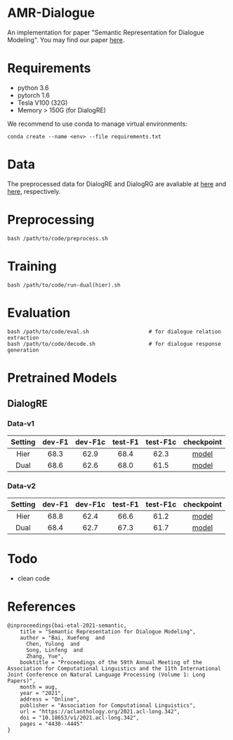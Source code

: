 # AMR-Dialogue
An implementation for paper "Semantic Representation for Dialogue Modeling".
You may find our paper [here](https://arxiv.org/pdf/2105.10188).

# Requirements
+ python 3.6
+ pytorch 1.6
+ Tesla V100 (32G)
+ Memory > 150G (for DialogRE)

We recommend to use conda to manage virtual environments:
```
conda create --name <env> --file requirements.txt
```
# Data 
The preprocessed data for DialogRE and DialogRG are avaliable at [here](https://drive.google.com/drive/folders/1UEzGAmV5b7POtlH8sH-rDA0GfXlwteDE?usp=sharing) and [here](https://drive.google.com/file/d/1BciSzIKqezfcxgI3CBWk4Qg_FPCheFpz/view?usp=sharing), respectively.

# Preprocessing
```
bash /path/to/code/preprocess.sh
```

# Training
```
bash /path/to/code/run-dual(hier).sh
```

# Evaluation
```
bash /path/to/code/eval.sh                   # for dialogue relation extraction
bash /path/to/code/decode.sh                 # for dialogue response generation
```

# Pretrained Models

## DialogRE

### Data-v1

|Setting|  dev-F1  | dev-F1c  | test-F1 | test-F1c | checkpoint | 
|  :----:  | :----:  |:---:|  :----:  | :----:  | :----:  | 
| Hier  | 68.3 | 62.9 | 68.4 | 62.3 | [model](https://drive.google.com/file/d/157EpLDMct6HGzWUH36ZCudzjWCNgxh0F/view?usp=sharing) |
| Dual  | 68.6 | 62.6  | 68.0 | 61.5 | [model](https://drive.google.com/file/d/1eNsAEZXMZPGD-WOPyPGEwsysbMLvzL6X/view?usp=sharing) |


### Data-v2

|Setting|  dev-F1  | dev-F1c  | test-F1 | test-F1c | checkpoint |
|  :----:  | :----:  |:---:|  :----:  | :----:  | :----:  |
| Hier  | 68.8 | 62.4  | 66.6 | 61.2 | [model](https://drive.google.com/file/d/14F0YCfBu10S_JV6-vlXHpjGyNJrMZLQC/view?usp=sharing) |
| Dual  | 68.4 | 62.7  | 67.3 | 61.7 | [model](https://drive.google.com/file/d/1oeosWHIva6IWGFvjEYrcPxoGhd1UZ9Kv/view?usp=sharing) |

# Todo
+ clean code

# References
```
@inproceedings{bai-etal-2021-semantic,
    title = "Semantic Representation for Dialogue Modeling",
    author = "Bai, Xuefeng  and
      Chen, Yulong  and
      Song, Linfeng  and
      Zhang, Yue",
    booktitle = "Proceedings of the 59th Annual Meeting of the Association for Computational Linguistics and the 11th International Joint Conference on Natural Language Processing (Volume 1: Long Papers)",
    month = aug,
    year = "2021",
    address = "Online",
    publisher = "Association for Computational Linguistics",
    url = "https://aclanthology.org/2021.acl-long.342",
    doi = "10.18653/v1/2021.acl-long.342",
    pages = "4430--4445"
}
```
